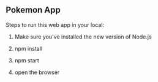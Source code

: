 ## Pokemon App

Steps to run this web app in your local:

1. Make sure you've installed the new version of Node.js

2. npm install

3. npm start

4. open the browser
